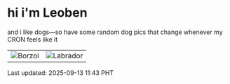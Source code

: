 # hi i'm Leoben

and i like dogs—so have some random dog pics that change whenever my CRON feels like it

|  |  |
|--------|----------|
| ![Borzoi](https://random-dog-vercel.vercel.app/api/random-borzoi?v=1757734982) | ![Labrador](https://random-dog-vercel.vercel.app/api/random-labrador?v=1757734982) |

Last updated: 2025-09-13 11:43 PHT
